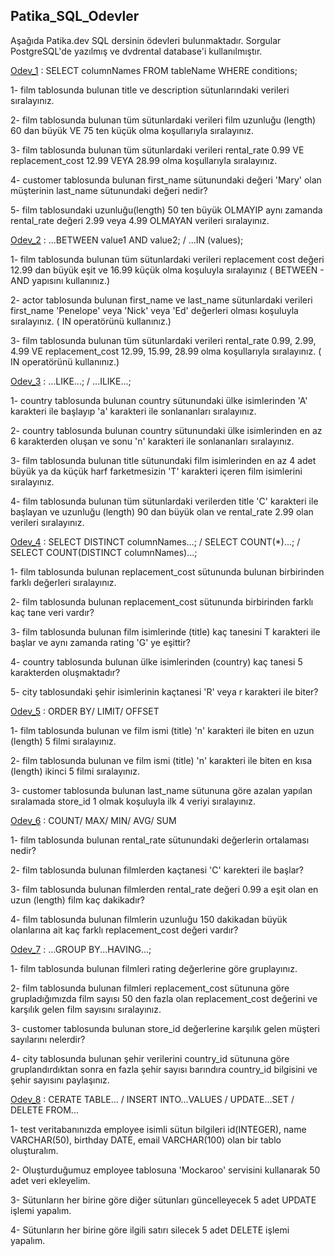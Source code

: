 ## Patika_SQL_Odevler

Aşağıda Patika.dev SQL dersinin ödevleri bulunmaktadır. Sorgular PostgreSQL'de yazılmış ve dvdrental database'i kullanılmıştır. 

[Odev_1](https://github.com/ErvaCelik/PatikaSQLOdevler/blob/main/Odevler/Odev1.sql) : SELECT columnNames FROM tableName WHERE conditions; 

1- film tablosunda bulunan title ve description sütunlarındaki verileri sıralayınız.

2- film tablosunda bulunan tüm sütunlardaki verileri film uzunluğu (length) 60 dan büyük VE 75 ten küçük olma koşullarıyla sıralayınız.

3- film tablosunda bulunan tüm sütunlardaki verileri rental_rate 0.99 VE replacement_cost 12.99 VEYA 28.99 olma koşullarıyla sıralayınız.

4- customer tablosunda bulunan first_name sütunundaki değeri 'Mary' olan müşterinin last_name sütunundaki değeri nedir?

5- film tablosundaki uzunluğu(length) 50 ten büyük OLMAYIP aynı zamanda rental_rate değeri 2.99 veya 4.99 OLMAYAN verileri sıralayınız.


[Odev_2](https://github.com/ErvaCelik/PatikaSQLOdevler/blob/main/Odevler/Odev2.sql) : ...BETWEEN value1 AND value2; / ...IN (values);

1- film tablosunda bulunan tüm sütunlardaki verileri replacement cost değeri 12.99 dan büyük eşit ve 16.99 küçük olma koşuluyla sıralayınız ( BETWEEN - AND yapısını kullanınız.)

2- actor tablosunda bulunan first_name ve last_name sütunlardaki verileri first_name 'Penelope' veya 'Nick' veya 'Ed' değerleri olması koşuluyla sıralayınız. ( IN operatörünü kullanınız.)

3- film tablosunda bulunan tüm sütunlardaki verileri rental_rate 0.99, 2.99, 4.99 VE replacement_cost 12.99, 15.99, 28.99 olma koşullarıyla sıralayınız. ( IN operatörünü kullanınız.)


[Odev_3](https://github.com/ErvaCelik/PatikaSQLOdevler/blob/main/Odevler/Odev3.sql) : ...LIKE...; / ...ILIKE...;

1- country tablosunda bulunan country sütunundaki ülke isimlerinden 'A' karakteri ile başlayıp 'a' karakteri ile sonlananları sıralayınız.

2- country tablosunda bulunan country sütunundaki ülke isimlerinden en az 6 karakterden oluşan ve sonu 'n' karakteri ile sonlananları sıralayınız.

3- film tablosunda bulunan title sütunundaki film isimlerinden en az 4 adet büyük ya da küçük harf farketmesizin 'T' karakteri içeren film isimlerini sıralayınız.

4- film tablosunda bulunan tüm sütunlardaki verilerden title 'C' karakteri ile başlayan ve uzunluğu (length) 90 dan büyük olan ve rental_rate 2.99 olan verileri sıralayınız.


[Odev_4](https://github.com/ErvaCelik/PatikaSQLOdevler/blob/main/Odevler/Odev4.sql) : SELECT DISTINCT columnNames...; / SELECT COUNT(*)...; / SELECT COUNT(DISTINCT columnNames)...;

1- film tablosunda bulunan replacement_cost sütununda bulunan birbirinden farklı değerleri sıralayınız.

2- film tablosunda bulunan replacement_cost sütununda birbirinden farklı kaç tane veri vardır?

3- film tablosunda bulunan film isimlerinde (title) kaç tanesini T karakteri ile başlar ve aynı zamanda rating 'G' ye eşittir?

4- country tablosunda bulunan ülke isimlerinden (country) kaç tanesi 5 karakterden oluşmaktadır?

5- city tablosundaki şehir isimlerinin kaçtanesi 'R' veya r karakteri ile biter?


[Odev_5](https://github.com/ErvaCelik/PatikaSQLOdevler/blob/main/Odevler/Odev5.sql) : ORDER BY/ LIMIT/ OFFSET

1- film tablosunda bulunan ve film ismi (title) 'n' karakteri ile biten en uzun (length) 5 filmi sıralayınız.

2- film tablosunda bulunan ve film ismi (title) 'n' karakteri ile biten en kısa (length) ikinci 5 filmi sıralayınız.

3- customer tablosunda bulunan last_name sütununa göre azalan yapılan sıralamada store_id 1 olmak koşuluyla ilk 4 veriyi sıralayınız.


[Odev_6](https://github.com/ErvaCelik/PatikaSQLOdevler/blob/main/Odevler/Odev6.sql) : COUNT/ MAX/ MIN/ AVG/ SUM

1- film tablosunda bulunan rental_rate sütunundaki değerlerin ortalaması nedir?

2- film tablosunda bulunan filmlerden kaçtanesi 'C' karekteri ile başlar?

3- film tablosunda bulunan filmlerden rental_rate değeri 0.99 a eşit olan en uzun (length) film kaç dakikadır?

4- film tablosunda bulunan filmlerin uzunluğu 150 dakikadan büyük olanlarına ait kaç farklı replacement_cost değeri vardır?


[Odev_7](https://github.com/ErvaCelik/PatikaSQLOdevler/blob/main/Odevler/Odev7.sql) : ...GROUP BY...HAVING...;

1- film tablosunda bulunan filmleri rating değerlerine göre gruplayınız.

2- film tablosunda bulunan filmleri replacement_cost sütununa göre grupladığımızda film sayısı 50 den fazla olan replacement_cost değerini ve karşılık gelen film sayısını sıralayınız.

3- customer tablosunda bulunan store_id değerlerine karşılık gelen müşteri sayılarını nelerdir?

4- city tablosunda bulunan şehir verilerini country_id sütununa göre gruplandırdıktan sonra en fazla şehir sayısı barındıra country_id bilgisini ve şehir sayısını paylaşınız.


[Odev_8](https://github.com/ErvaCelik/PatikaSQLOdevler/blob/main/Odevler/Odev8.sql) : CERATE TABLE... / INSERT INTO...VALUES / UPDATE...SET / DELETE FROM...

1- test veritabanınızda employee isimli sütun bilgileri id(INTEGER), name VARCHAR(50), birthday DATE, email VARCHAR(100) olan bir tablo oluşturalım.

2- Oluşturduğumuz employee tablosuna 'Mockaroo' servisini kullanarak 50 adet veri ekleyelim.

3- Sütunların her birine göre diğer sütunları güncelleyecek 5 adet UPDATE işlemi yapalım.

4- Sütunların her birine göre ilgili satırı silecek 5 adet DELETE işlemi yapalım.

